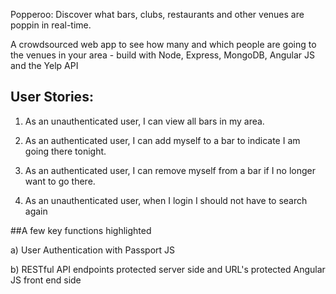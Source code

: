 Popperoo: Discover what bars, clubs, restaurants and other venues are poppin in real-time.

A crowdsourced web app to see how many and which people are going to the venues in your area - build with Node, Express, MongoDB, Angular JS and the Yelp API


## User Stories:

1) As an unauthenticated user, I can view all bars in my area.

2) As an authenticated user, I can add myself to a bar to indicate I am going there tonight.

3) As an authenticated user, I can remove myself from a bar if I no longer want to go there.

4) As an unauthenticated user, when I login I should not have to search again

##A few key functions highlighted

a) User Authentication with Passport JS

b) RESTful API endpoints protected server side and URL's protected Angular JS front end side

